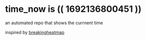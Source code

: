 # time_now is (( 1692136800451 ))

an automated repo that shows the currnent time

inspired by [breakingheatmap](https://github.com/breakingheatmap/breakingheatmap)